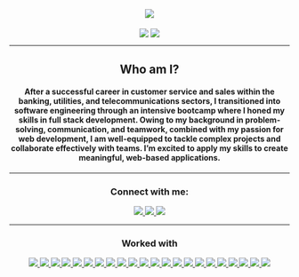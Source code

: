 <div align="center">
  <img align="center" src="https://i.imgur.com/eiu1b22.jpg">
  <br><br>
  <a href="#"><img align="center" src="https://github-readme-stats.vercel.app/api?username=sunny-master&theme=dark&show_icons=true&hide_border=false&count_private=true&hide=stars,issues&hide_rank=true&line_height=30" /></a>
  <a href="#"><img align="center" src="https://github-readme-stats.vercel.app/api/top-langs/?username=sunny-master&layout=compact&card_width=325px&theme=dark&count_private=true" /></a>
  <hr>
  <h2>Who am I?</h2>
  <h4> After a successful career in customer service and sales within the banking, utilities, and telecommunications sectors, I transitioned into software engineering through an intensive bootcamp where I honed my skills in full stack development. Owing to my background in problem-solving, communication, and teamwork, combined with my passion for web development, I am well-equipped to tackle complex projects and collaborate effectively with teams. I’m excited to apply my skills to create meaningful, web-based applications. </h3>
  <hr>
  <div>
    <h3>Connect with me:</h3>
    <a href="https://www.linkedin.com/in/sunnymaster/"><img src="https://img.shields.io/badge/-LinkedIn-0077B5?style=flat-square&logo=LinkedIn&logoColor=white" />  </a>
    <a href="https://github.com/sunny-master"><img src="https://img.shields.io/badge/github-%23121011.svg?logo=github&logoColor=white&style=flat-square" />  </a>
    <a href="mailto: master.codeworks@gmail.com"><img src="https://img.shields.io/badge/-Gmail-D14836?style=flat-square&logo=Gmail&logoColor=white" />  </a>
  </div>
  <hr>
  <div>
    <h3>Worked with</h3>
    <a href="#"><img src="https://img.shields.io/badge/-HTML5-E34F26?style=flat-square&logo=html5&logoColor=white" />  </a>
    <a href="#"><img src="https://img.shields.io/badge/-CSS3-1572B6?style=flat-square&logo=css3" />  </a>
    <a href="#"><img src="https://img.shields.io/badge/-JavaScript-F7DF1E?style=flat-square&logo=javascript&logoColor=black" />  </a>
    <a href="#"><img src="https://img.shields.io/badge/-React-61DAFB?style=flat-square&logo=React&logoColor=black" />  </a>
    <a href="#"><img src="https://img.shields.io/badge/-React_Router-CA4245?style=flat-square&for-the-badge&logo=react-router&logoColor=white" />  </a>
    <a href="#"><img src="https://img.shields.io/badge/-NodeJS-339933?style=flat-square&logo=Node.js&logoColor=white" />  </a>
    <a href="#"><img src="https://img.shields.io/badge/-Express.js-404D59?style=flat-square&for-the-badge" />  </a>
    <a href="#"><img src="https://img.shields.io/badge/-MongoDB-white?style=flat-square&logo=mongodb" />  </a>
    <a href="#"><img src="https://img.shields.io/badge/-Python3-3776AB?style=flat-square&logo=Python&logoColor=white" />  </a>  
    <a href="#"><img src="https://img.shields.io/badge/-Django-092E20?style=flat-square&logo=django" />  </a>
    <a href="#"><img src="https://img.shields.io/badge/-PostgreSQL-336791?style=flat-square&logo=postgresql" />  </a>
    <a href="#"><img src="https://img.shields.io/badge/docker-%230db7ed.svg?style=flat-square&logo=docker&logoColor=white" />  </a>
    <a href="#"><img src="https://img.shields.io/badge/-Git-black?style=flat-square&logo=git" />  </a>
    <a href="#"><img src="https://img.shields.io/badge/-Postman-FF6C37?style=flat-square&logo=Postman&logoColor=white" />  </a>
    <a href="#"><img src="https://img.shields.io/badge/-Heroku-430098?style=flat-square&logo=heroku" />  </a>
    <a href="#"><img src="https://img.shields.io/badge/-Excel-217346?style=flat-square&logo=Microsoft-Excel&logoColor=white" />  </a>
    <a href="#"><img src="https://img.shields.io/badge/-Markdown-000000?style=flat-square&logo=Markdown&logoColor=white" />  </a>
    <a href="#"><img src="https://img.shields.io/badge/-Trello-0079BF?style=flat-square&logo=Trello&logoColor=white" />  </a>
    <a href="#"><img src="https://img.shields.io/badge/-VS_Code-007ACC?style=flat-square&logo=visual-studio-code" />  </a>
    <a href="#"><img src="https://img.shields.io/badge/-Slack-4A154B?style=flat-square&logo=slack" />  </a>
    <a href="#"><img src="https://img.shields.io/badge/Notion-%23000000.svg?style=flat-square&for-the-badge&logo=notion&logoColor=white" />  </a>
    <a href="#"><img src="https://img.shields.io/badge/-Zoom-2D8CFF?style=flat-square&logo=zoom&logoColor=white" />  </a>
  </div>
</div>

<!--
**Sunny-Master/Sunny-Master** is a ✨ _special_ ✨ repository because its `README.md` (this file) appears on your GitHub profile.

Here are some ideas to get you started:

- 🔭 I’m currently working on ...
- 🌱 I’m currently learning ...
- 👯 I’m looking to collaborate on ...
- 🤔 I’m looking for help with ...
- 💬 Ask me about ...
- 📫 How to reach me: ...
- 😄 Pronouns: ...
- ⚡ Fun fact: ...
-->
